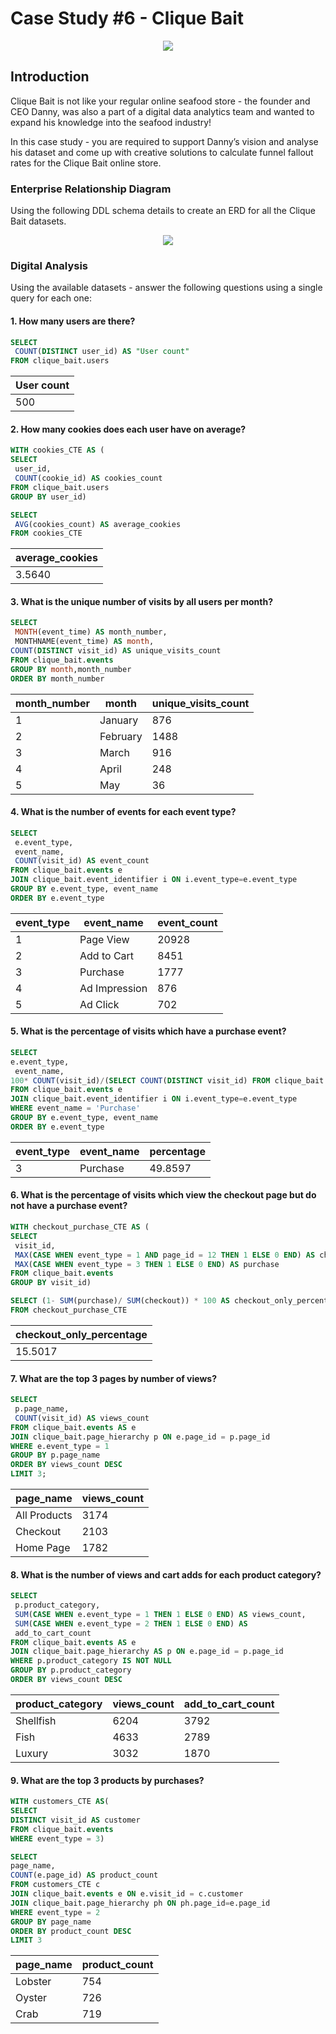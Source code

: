 ﻿# Case Study #6 - Clique Bait
 <p align="center">
  <img src="https://github.com/David8523/Learning-SQL/blob/main/8%20Week%20SQL%20Challenge/Images/Case%206.png" /
</p>
	
## Introduction

Clique Bait is not like your regular online seafood store - the founder and CEO Danny, was also a part of a digital data analytics team and wanted to expand his knowledge into the seafood industry!

In this case study - you are required to support Danny’s vision and analyse his dataset and come up with creative solutions to calculate funnel fallout rates for the Clique Bait online store.
### Enterprise Relationship Diagram

Using the following DDL schema details to create an ERD for all the Clique Bait datasets.
  <p align="center">
  <img src="https://github.com/David8523/Learning-SQL/blob/main/8%20Week%20SQL%20Challenge/Images/6.png" /
</p>

### Digital Analysis

Using the available datasets - answer the following questions using a single query for each one:

#### 1.  How many users are there?
 ~~~~sql
SELECT 
  COUNT(DISTINCT user_id) AS "User count"
FROM clique_bait.users
~~~~
User count|
| ---------- |
500|
#### 2.  How many cookies does each user have on average?
 ~~~~sql
WITH cookies_CTE AS (
SELECT 
  user_id,
  COUNT(cookie_id) AS cookies_count
FROM clique_bait.users
GROUP BY user_id)

SELECT 
  AVG(cookies_count) AS average_cookies
FROM cookies_CTE
~~~~
 |average_cookies
| ---------- |
 |3.5640
#### 3.  What is the unique number of visits by all users per month?
 ~~~~sql
SELECT 
  MONTH(event_time) AS month_number,
  MONTHNAME(event_time) AS month,
 COUNT(DISTINCT visit_id) AS unique_visits_count
FROM clique_bait.events
GROUP BY month,month_number
ORDER BY month_number
~~~~
month_number  |month | unique_visits_count
| ---------- | ---------- | ---------- |
1 |January |876
2 |February |1488
3 |March |916
4 |April |248
5 |May |36
#### 4.  What is the number of events for each event type?
 ~~~~sql
SELECT 
  e.event_type, 
  event_name,
  COUNT(visit_id) AS event_count
FROM clique_bait.events e
JOIN clique_bait.event_identifier i ON i.event_type=e.event_type
GROUP BY e.event_type, event_name
ORDER BY e.event_type
~~~~
event_type	 |event_name	 |event_count
| ---------- | ---------- | ---------- |
1	 |Page View |	20928
2 |	Add to Cart |	8451
3	 |Purchase |	1777
4 |	Ad Impression |	876
5 |	Ad Click	 |702

#### 5.  What is the percentage of visits which have a purchase event?
 ~~~~sql
SELECT 
 e.event_type, 
  event_name,
 100* COUNT(visit_id)/(SELECT COUNT(DISTINCT visit_id) FROM clique_bait.events) AS percentage
FROM clique_bait.events e
JOIN clique_bait.event_identifier i ON i.event_type=e.event_type
WHERE event_name = 'Purchase'
GROUP BY e.event_type, event_name
ORDER BY e.event_type
~~~~
event_type | event_name |percentage
| ---------- | ---------- | ---------- |
3  |Purchase |49.8597
#### 6.  What is the percentage of visits which view the checkout page but do not have a purchase event?
 ~~~~sql
WITH checkout_purchase_CTE AS (
SELECT 
  visit_id,
  MAX(CASE WHEN event_type = 1 AND page_id = 12 THEN 1 ELSE 0 END) AS checkout,
  MAX(CASE WHEN event_type = 3 THEN 1 ELSE 0 END) AS purchase
FROM clique_bait.events
GROUP BY visit_id)

SELECT (1- SUM(purchase)/ SUM(checkout)) * 100 AS checkout_only_percentage
FROM checkout_purchase_CTE
~~~~
 |checkout_only_percentage
| ---------- |
 | 15.5017
#### 7.  What are the top 3 pages by number of views?
 ~~~~sql
SELECT 
  p.page_name, 
  COUNT(visit_id) AS views_count
FROM clique_bait.events AS e
JOIN clique_bait.page_hierarchy p ON e.page_id = p.page_id
WHERE e.event_type = 1 
GROUP BY p.page_name
ORDER BY views_count DESC
LIMIT 3; 
~~~~
page_name	|views_count
| ---------- |---------- |
All Products	|3174
Checkout|	2103
Home Page	|1782

#### 8.  What is the number of views and cart adds for each product category?
 ~~~~sql
SELECT 
  p.product_category, 
  SUM(CASE WHEN e.event_type = 1 THEN 1 ELSE 0 END) AS views_count,
  SUM(CASE WHEN e.event_type = 2 THEN 1 ELSE 0 END) AS       
  add_to_cart_count
FROM clique_bait.events AS e
JOIN clique_bait.page_hierarchy AS p ON e.page_id = p.page_id
WHERE p.product_category IS NOT NULL
GROUP BY p.product_category
ORDER BY views_count DESC
~~~~
product_category|	views_count|	add_to_cart_count
| ---------- | ---------- | ---------- |
Shellfish	|6204|	3792
Fish	|4633	|2789
Luxury|	3032	|1870

#### 9.  What are the top 3 products by purchases?
 ~~~~sql
WITH customers_CTE AS(
SELECT
DISTINCT visit_id AS customer
FROM clique_bait.events  
WHERE event_type = 3)

SELECT 
 page_name,
 COUNT(e.page_id) AS product_count
FROM customers_CTE c
JOIN clique_bait.events e ON e.visit_id = c.customer
JOIN clique_bait.page_hierarchy ph ON ph.page_id=e.page_id
WHERE event_type = 2
GROUP BY page_name
ORDER BY product_count DESC
LIMIT 3
~~~~
page_name	|product_count
| ---------- | ---------- |
Lobster|	754
Oyster	|726
Crab	|719

